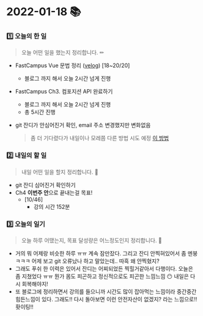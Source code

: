 # 2022-01-18 📚

### 1️⃣ 오늘의 한 일 

> 오늘 어떤 일을 했는지 정리합니다. ✏

- FastCampus Vue 문법 정리 ([velog](https://velog.io/@onehousesilver)) [18~20/20]

  - 블로그 까지 해서 오늘 2시간 넘게 진행

- FastCampus Ch3. 컴포지션 API 완료하기

  - 블로그 까지 해서 오늘 2시간 넘게 진행
  - 총 5시간 진행

- git 잔디가 안심어진거 확인, email 주소 변경했지만 변화없음

  > 좀 더 기다렸다가 내일이나 모레쯤 다른 방법 시도 예정 [이 방법](https://wellbell.tistorty.com/43)


### 2️⃣ 내일의 할 일

> 내일 어떤 일을 할지 정리합니다. 🌟

- git 잔디 심어진거 확인하기
- Ch4 **이번주 안**으로 끝내는걸 목표!
  - [10/46]
    - 강의 시간 152분


### 3️⃣ 오늘의 일기

> 오늘 하루 어땠는지, 목표 달성량은 어느정도인지 정리합니다. 🎯

- 거의 뭐 어제랑 비슷한 하루 ㅠㅠ 계속 잠만잤다. 그리고 잔디 안찍혀있어서 좀 멘붕 ㅋㅋㅋ 어제 보고 git 오류났나 하고 말았는데.. 따흑 왜 안찍혔지?
- 그래도 푸쉬 한 이력은 있어서 잔디는 어찌되었든 찍힐거같아서 다행이다. 오늘은 좀 지쳤었다 ㅠㅠ 뭔가 몸도 피곤하고 정신적으로도 피곤한 느낌느낌 😶 내일은 다시 회복해야지!
- 또 블로그에 정리하면서 강의를 들으니까 시간도 많이 잡아먹는 느낌이라 중간중간 힘든느낌이 있다. 그래도!! 다시 돌아보면 이런 안전자산이 없겠지? 라는 느낌으로!! 홧이팅!!

